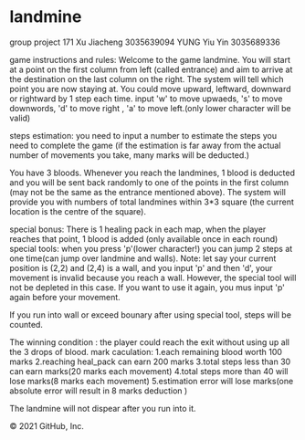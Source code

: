 # landmine
group project 171
Xu Jiacheng 3035639094
YUNG Yiu Yin 3035689336


game instructions and rules:
Welcome to the game landmine.
You will start at a point on the first column from left (called entrance) and aim to arrive at the destination on the last column on the right.
The system will tell which point you are now staying at. You could move upward, leftward, downward or rightward by 1 step each time.
input 'w' to move upwaeds, 's' to move downwords, 'd' to move right , 'a' to move left.(only lower character will be valid)

steps estimation: you need to input a number to estimate the steps you need to complete the game (if the estimation is far away from the actual number of movements you take, many marks will be deducted.)

You have 3 bloods. Whenever you reach the landmines, 1 blood is deducted and you will be sent back randomly to one of the points in the first column (may not be the same as the entrance mentioned above).
The system will provide you with numbers of total landmines within 3*3 square (the current location is the centre of the square).

special bonus: There is 1 healing pack in each map, when the player reaches that point, 1 blood is added (only available once in each round)
special tools: when you press 'p'(lower character!) you can jump 2 steps at one time(can jump over landmine and walls). 
               Note: let say your current position is (2,2) and (2,4) is a wall, and you input 'p' and then 'd', your movement is invalid because you reach a wall. However, the                  special tool will not be depleted in this case. If you want to use it again, you mus input 'p' again before your movement.  

If you run into wall or exceed bounary after using special tool, steps will be counted.
                
The winning condition : the player could reach the exit without using up all the 3 drops of blood. 
mark caculation: 1.each remaining blood worth 100 marks
                 2.reaching heal_pack can earn 200 marks
                 3.total steps less than 30 can earn marks(20 marks each movement)
                 4.total steps more than 40 will lose marks(8 marks each movement)
                 5.estimation error will lose marks(one absolute error will result in 8 marks deduction )

The landmine will not dispear after you run into it.



© 2021 GitHub, Inc.
